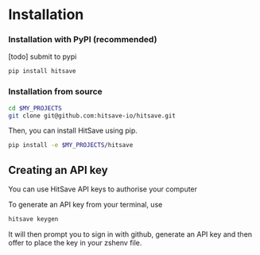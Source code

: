 # Installation

### Installation with PyPI (recommended)

[todo] submit to pypi

```sh
pip install hitsave
```

### Installation from source

```sh
cd $MY_PROJECTS
git clone git@github.com:hitsave-io/hitsave.git
```

Then, you can install HitSave using pip.

```sh
pip install -e $MY_PROJECTS/hitsave
```

## Creating an API key

You can use HitSave API keys to authorise your computer

To generate an API key from your terminal, use

```sh
hitsave keygen
```

It will then prompt you to sign in with github, generate an API key and then
offer to place the key in your zshenv file.
